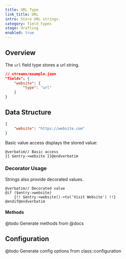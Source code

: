 ```yaml
---
title: URL Type
link_title: URL
intro: Store URL strings.
category: field_types
stage: drafting
enabled: true
---
```


## Overview

The `url` field type stores a url string.

```json
// streams/example.json
"fields": {
    "website": {
        "type": "url"
    }
}
```

## Data Structure

```json
{
    "website": "https://website.com"
}
```

Basic value access displays the stored value:

```blade
@verbatim// Basic access
{{ $entry->website }}@endverbatim
```

### Decorator Usage

Strings also provide decorated values.

```blade
@verbatim// Decorated value
@if ($entry->website)
    {!! $entry->website()->to('Visit Website') !!}
@endif@endverbatim
```

#### Methods

@todo Generate methods from @docs



## Configuration

@todo Generate config options from class::configuration
